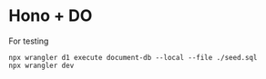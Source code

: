 # Hono + DO

For testing

```
npx wrangler d1 execute document-db --local --file ./seed.sql
npx wrangler dev
```
